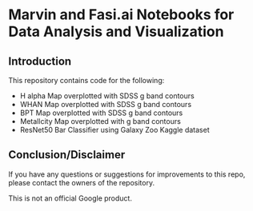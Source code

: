 # Marvin and Fasi.ai Notebooks for Data Analysis and Visualization

## Introduction

This repository contains code for the following:

*  H alpha Map overplotted with SDSS g band contours
*  WHAN Map overplotted with SDSS g band contours
*  BPT Map overplotted with SDSS g band contours
*  Metallcity Map overplotted with g band contours
*  ResNet50 Bar Classifier using Galaxy Zoo Kaggle dataset

## Conclusion/Disclaimer

If you have any questions or suggestions for improvements to this repo,
please contact the owners of the  repository.

This is not an official Google product.
